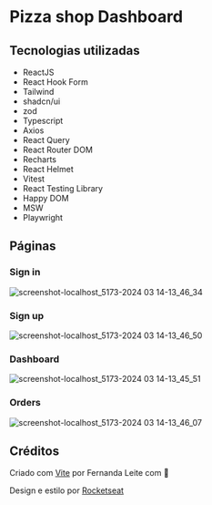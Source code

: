 # Pizza shop Dashboard

## Tecnologias utilizadas

- ReactJS
- React Hook Form
- Tailwind
- shadcn/ui
- zod
- Typescript
- Axios
- React Query
- React Router DOM
- Recharts
- React Helmet
- Vitest
- React Testing Library
- Happy DOM
- MSW
- Playwright

## Páginas

### Sign in

![screenshot-localhost_5173-2024 03 14-13_46_34](https://github.com/Fekleite/pizza-shop/assets/48728541/c181275a-3f56-4eef-903d-98332163a581)

### Sign up

![screenshot-localhost_5173-2024 03 14-13_46_50](https://github.com/Fekleite/pizza-shop/assets/48728541/7d2d0755-e054-4b06-8ae2-e569508010ee)

### Dashboard

![screenshot-localhost_5173-2024 03 14-13_45_51](https://github.com/Fekleite/pizza-shop/assets/48728541/d6bdccc6-6b2f-4cae-908f-bed9e614d196)

### Orders

![screenshot-localhost_5173-2024 03 14-13_46_07](https://github.com/Fekleite/pizza-shop/assets/48728541/f92ba62d-b69d-4048-b930-c8295d1732e2)

## Créditos

Criado com [Vite](https://vitejs.dev/) por Fernanda Leite com 💙

Design e estilo por [Rocketseat](https://www.rocketseat.com.br/)
